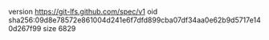 version https://git-lfs.github.com/spec/v1
oid sha256:09d8e78572e861004d241e6f7dfd899cba07df34aa0e62b9d5717e140d267f99
size 6829

